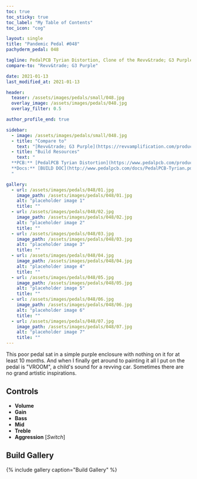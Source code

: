 ```yaml
---
toc: true
toc_sticky: true
toc_label: "My Table of Contents"
toc_icon: "cog"

layout: single
title: "Pandemic Pedal #048"
pachyderm_pedal: 048

tagline: PedalPCB Tyrian Distortion, Clone of the Revv&trade; G3 Purple
compare-to: "Revv&trade; G3 Purple"

date: 2021-01-13
last_modified_at: 2021-01-13

header:
  teaser: /assets/images/pedals/small/048.jpg
  overlay_image: /assets/images/pedals/048.jpg
  overlay_filter: 0.5

author_profile_end: true

sidebar:
  - image: /assets/images/pedals/small/048.jpg
  - title: "Compare to"
    text: "[Revv&trade; G3 Purple](https://revvamplification.com/products/g3/)"
  - title: "Build Resources"
    text: "
  **PCB:** [PedalPCB Tyrian Distortion](https://www.pedalpcb.com/product/tyriandistortion/)<br>
  **Docs:** [BUILD DOC](http://www.pedalpcb.com/docs/PedalPCB-Tyrian.pdf)
  "

gallery:
  - url: /assets/images/pedals/048/01.jpg
    image_path: /assets/images/pedals/048/01.jpg
    alt: "placeholder image 1"
    title: ""
  - url: /assets/images/pedals/048/02.jpg
    image_path: /assets/images/pedals/048/02.jpg
    alt: "placeholder image 2"
    title: ""
  - url: /assets/images/pedals/048/03.jpg
    image_path: /assets/images/pedals/048/03.jpg
    alt: "placeholder image 3"
    title: ""
  - url: /assets/images/pedals/048/04.jpg
    image_path: /assets/images/pedals/048/04.jpg
    alt: "placeholder image 4"
    title: ""
  - url: /assets/images/pedals/048/05.jpg
    image_path: /assets/images/pedals/048/05.jpg
    alt: "placeholder image 5"
    title: ""
  - url: /assets/images/pedals/048/06.jpg
    image_path: /assets/images/pedals/048/06.jpg
    alt: "placeholder image 6"
    title: ""
  - url: /assets/images/pedals/048/07.jpg
    image_path: /assets/images/pedals/048/07.jpg
    alt: "placeholder image 7"
    title: ""
---
```


This poor pedal sat in a simple purple enclosure with nothing on it for at least 10 months. And when I finally get around to painting it all I put on the pedal is "VROOM", a child's sound for a revving car. Sometimes there are no grand artistic inspirations.

## Controls

* **Volume** 
* **Gain**
* **Bass**
* **Mid**
* **Treble**
* **Aggression** [_Switch_]

## Build Gallery

{% include gallery caption="Build Gallery" %}